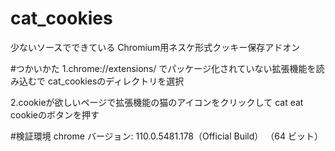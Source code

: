 # cat_cookies
少ないソースでできている
Chromium用ネスケ形式クッキー保存アドオン

#つかいかた
1.chrome://extensions/ でパッケージ化されていない拡張機能を読み込むで
cat_cookiesのディレクトリを選択

2.cookieが欲しいページで拡張機能の猫のアイコンをクリックして
cat eat cookieのボタンを押す

#検証環境
chrome バージョン: 110.0.5481.178（Official Build） （64 ビット）
